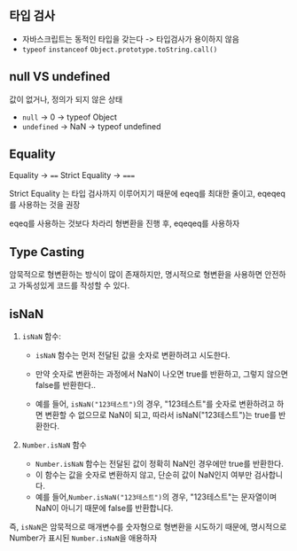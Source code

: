 ## 타입 검사

- 자바스크립트는 동적인 타입을 갖는다 -> 타입검사가 용이하지 않음
- `typeof` `instanceof` `Object.prototype.toString.call()`

## null VS undefined

값이 없거나, 정의가 되지 않은 상태

- `null` -> 0 -> typeof Object
- `undefined` -> NaN -> typeof undefined

## Equality

Equality -> `==`
Strict Equality -> `===`

Strict Equality 는 타입 검사까지 이루어지기 때문에 eqeq를 최대한 줄이고, eqeqeq를 사용하는 것을 권장

eqeq를 사용하는 것보다 차라리 형변환을 진행 후, eqeqeq를 사용하자

## Type Casting

암묵적으로 형변환하는 방식이 많이 존재하지만, 명시적으로 형변환을 사용하면 안전하고 가독성있게 코드를 작성할 수 있다.

## isNaN

1. `isNaN` 함수:

   - `isNaN` 함수는 먼저 전달된 값을 숫자로 변환하려고 시도한다.
   - 만약 숫자로 변환하는 과정에서 NaN이 나오면 true를 반환하고, 그렇지 않으면 false를 반환한다..

   - 예를 들어, `isNaN("123테스트")`의 경우, "123테스트"를 숫자로 변환하려고 하면 변환할 수 없으므로 NaN이 되고, 따라서 isNaN("123테스트")는 true를 반환한다.

2. `Number.isNaN` 함수

   - `Number.isNaN` 함수는 전달된 값이 정확히 NaN인 경우에만 true를 반환한다.
   - 이 함수는 값을 숫자로 변환하지 않고, 단순히 값이 NaN인지 여부만 검사합니다.
   - 예를 들어,`Number.isNaN("123테스트")`의 경우, "123테스트"는 문자열이며 NaN이 아니기 때문에 false를 반환합니다.

즉, `isNaN`은 암묵적으로 매개변수를 숫자형으로 형변환을 시도하기 때문에, 명시적으로 Number가 표시된 `Number.isNaN`을 애용하자
